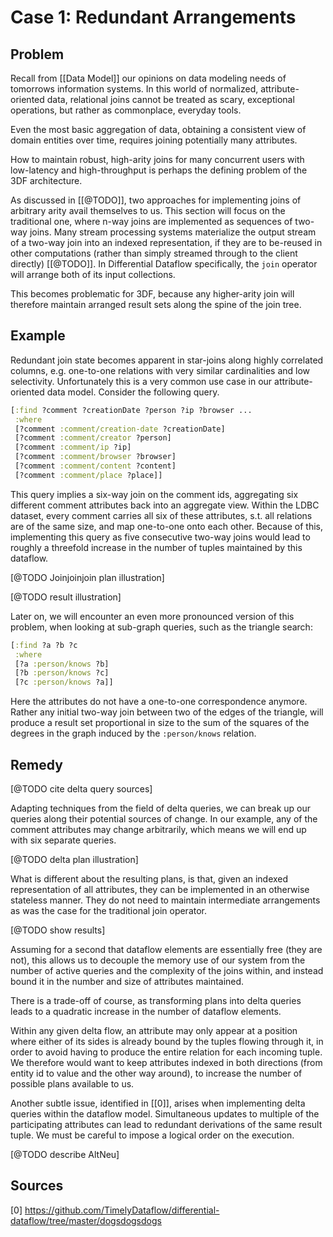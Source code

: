 # Case 1: Redundant Arrangements

## Problem

Recall from [[Data Model]] our opinions on data modeling needs of
tomorrows information systems. In this world of normalized,
attribute-oriented data, relational joins cannot be treated as scary,
exceptional operations, but rather as commonplace, everyday tools.

Even the most basic aggregation of data, obtaining a consistent view
of domain entities over time, requires joining potentially many
attributes.

How to maintain robust, high-arity joins for many concurrent users
with low-latency and high-throughput is perhaps the defining problem
of the 3DF architecture.

As discussed in [[@TODO]], two approaches for implementing joins of
arbitrary arity avail themselves to us. This section will focus on the
traditional one, where n-way joins are implemented as sequences of
two-way joins. Many stream processing systems materialize the output
stream of a two-way join into an indexed representation, if they are
to be-reused in other computations (rather than simply streamed
through to the client directly) [[@TODO]]. In Differential Dataflow
specifically, the `join` operator will arrange both of its input
collections.

This becomes problematic for 3DF, because any higher-arity join will
therefore maintain arranged result sets along the spine of the join
tree.

## Example

Redundant join state becomes apparent in star-joins along highly
correlated columns, e.g. one-to-one relations with very similar
cardinalities and low selectivity. Unfortunately this is a very common
use case in our attribute-oriented data model. Consider the following
query.

``` clojure
[:find ?comment ?creationDate ?person ?ip ?browser ...
 :where
 [?comment :comment/creation-date ?creationDate]
 [?comment :comment/creator ?person]
 [?comment :comment/ip ?ip]
 [?comment :comment/browser ?browser]
 [?comment :comment/content ?content]
 [?comment :comment/place ?place]]
```

This query implies a six-way join on the comment ids, aggregating six
different comment attributes back into an aggregate view. Within the
LDBC dataset, every comment carries all six of these attributes,
s.t. all relations are of the same size, and map one-to-one onto each
other. Because of this, implementing this query as five consecutive
two-way joins would lead to roughly a threefold increase in the number
of tuples maintained by this dataflow.

[@TODO Joinjoinjoin plan illustration]

[@TODO result illustration]

Later on, we will encounter an even more pronounced version of this
problem, when looking at sub-graph queries, such as the triangle
search:

``` clojure
[:find ?a ?b ?c
 :where
 [?a :person/knows ?b]
 [?b :person/knows ?c]
 [?c :person/knows ?a]]
```

Here the attributes do not have a one-to-one correspondence
anymore. Rather any initial two-way join between two of the edges of
the triangle, will produce a result set proportional in size to the
sum of the squares of the degrees in the graph induced by the
`:person/knows` relation.

## Remedy

[@TODO cite delta query sources]

Adapting techniques from the field of delta queries, we can break up
our queries along their potential sources of change. In our example,
any of the comment attributes may change arbitrarily, which means we
will end up with six separate queries.

[@TODO delta plan illustration]

What is different about the resulting plans, is that, given an indexed
representation of all attributes, they can be implemented in an
otherwise stateless manner. They do not need to maintain intermediate
arrangements as was the case for the traditional join operator.

[@TODO show results]

Assuming for a second that dataflow elements are essentially free
(they are not), this allows us to decouple the memory use of our
system from the number of active queries and the complexity of the
joins within, and instead bound it in the number and size of
attributes maintained.

There is a trade-off of course, as transforming plans into delta
queries leads to a quadratic increase in the number of dataflow
elements.

Within any given delta flow, an attribute may only appear at a
position where either of its sides is already bound by the tuples
flowing through it, in order to avoid having to produce the entire
relation for each incoming tuple. We therefore would want to keep
attributes indexed in both directions (from entity id to value and the
other way around), to increase the number of possible plans available
to us.

Another subtle issue, identified in [[0]], arises when implementing
delta queries within the dataflow model. Simultaneous updates to
multiple of the participating attributes can lead to redundant
derivations of the same result tuple. We must be careful to impose a
logical order on the execution.

[@TODO describe AltNeu]

## Sources

[0] https://github.com/TimelyDataflow/differential-dataflow/tree/master/dogsdogsdogs
